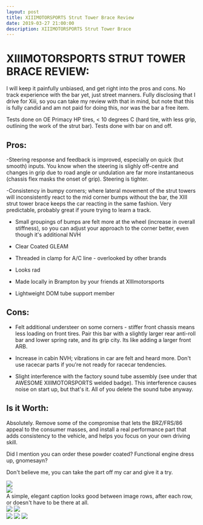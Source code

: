 ```yaml
---
layout: post
title: XIIIMOTORSPORTS Strut Tower Brace Review
date: 2019-03-27 21:00:00
description: XIIIMOTORSPORTS Strut Tower Brace
---
```

# XIIIMOTORSPORTS STRUT TOWER BRACE REVIEW:

I will keep it painfully unbiased, and get right into the pros and cons. No track experience with the bar yet, just street manners. Fully disclosing that I drive for Xiii, so you can take my review with that in mind, but note that this is fully candid and am not paid for doing this, nor was the bar a free item.

Tests done on OE Primacy HP tires, < 10 degrees C (hard tire, with less grip, outlining the work of the strut bar). Tests done with bar on and off.

## Pros:

-Steering response and feedback is improved, especially on quick (but smooth) inputs. You know when the steering is slighly off-centre and changes in grip due to road angle or undulation are far more instantaneous (chassis flex masks the onset of grip). Steering is tighter.

-Consistency in bumpy corners; where lateral movement of the strut towers will inconsistently react to the mid corner bumps without the bar, the XIII strut tower brace keeps the car reacting in the same fashion. Very predictable, probably great if youre trying to learn a track.

- Small groupings of bumps are felt more at the wheel (increase in overall stiffness), so you can adjust your approach to the corner better, even though it's additional NVH

- Clear Coated GLEAM

- Threaded in clamp for A/C line - overlooked by other brands

- Looks rad

- Made locally in Brampton by your friends at XIIImotorsports

- Lightweight DOM tube support member

## Cons:

- Felt additional understeer on some corners - stiffer front chassis means less loading on front tires. Pair this bar with a slightly larger rear anti-roll bar and lower spring rate, and its grip city. Its like adding a larger front ARB.

- Increase in cabin NVH; vibrations in car are felt and heard more. Don't use racecar parts if you're not ready for racecar tendencies.

- Slight interference with the factory sound tube assembly (see under that AWESOME XIIIMOTORSPORTS welded badge). This interference causes noise on start up, but that's it. All of you delete the sound tube anyway.

## Is it Worth:

Absolutely. Remove some of the compromise that lets the BRZ/FRS/86 appeal to the consumer masses, and install a real performance part that adds consistency to the vehicle, and helps you focus on your own driving skill.

Did I mention you can order these powder coated? Functional engine dress up, gnomesayn?

Don't believe me, you can take the part off my car and give it a try.

<div class="img_row">
	<img class="col three" src="/img/9.jpg">
</div>
<div class="img_row">
	<img class="col three" src="{{ site.baseurl }}/img/9.jpg">
</div>
<div class="col three caption">
	A simple, elegant caption looks good between image rows, after each row, or doesn't have to be there at all. 
</div>
<div class="img_row">
	<img class="col two" src="/img/8.jpg">
	<img class="col one" src="/img/10.jpg">
</div>



<div class="img_row">
	<img class="col one" src="/img/11.jpg">
	<img class="col one" src="/img/12.jpg">
	<img class="col one" src="/img/7.jpg">
</div>
